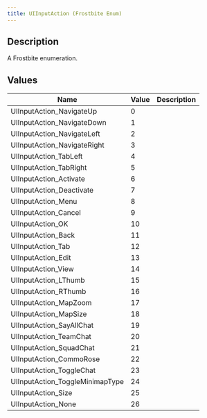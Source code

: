 ```yaml
---
title: UIInputAction (Frostbite Enum)
---
```

## Description

A Frostbite enumeration.

## Values

| Name                             | Value | Description |
| -------------------------------- | ----- | ----------- |
| UIInputAction\_NavigateUp        | 0     |             |
| UIInputAction\_NavigateDown      | 1     |             |
| UIInputAction\_NavigateLeft      | 2     |             |
| UIInputAction\_NavigateRight     | 3     |             |
| UIInputAction\_TabLeft           | 4     |             |
| UIInputAction\_TabRight          | 5     |             |
| UIInputAction\_Activate          | 6     |             |
| UIInputAction\_Deactivate        | 7     |             |
| UIInputAction\_Menu              | 8     |             |
| UIInputAction\_Cancel            | 9     |             |
| UIInputAction\_OK                | 10    |             |
| UIInputAction\_Back              | 11    |             |
| UIInputAction\_Tab               | 12    |             |
| UIInputAction\_Edit              | 13    |             |
| UIInputAction\_View              | 14    |             |
| UIInputAction\_LThumb            | 15    |             |
| UIInputAction\_RThumb            | 16    |             |
| UIInputAction\_MapZoom           | 17    |             |
| UIInputAction\_MapSize           | 18    |             |
| UIInputAction\_SayAllChat        | 19    |             |
| UIInputAction\_TeamChat          | 20    |             |
| UIInputAction\_SquadChat         | 21    |             |
| UIInputAction\_CommoRose         | 22    |             |
| UIInputAction\_ToggleChat        | 23    |             |
| UIInputAction\_ToggleMinimapType | 24    |             |
| UIInputAction\_Size              | 25    |             |
| UIInputAction\_None              | 26    |             |
